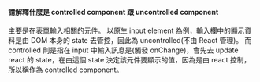 #### 請解釋什麼是 controlled component 跟 uncontrolled component
主要是在表單輸入相關的元件。
以原生 input element 為例，輸入欄中的顯示資料是由 DOM 本身的 state 去管控，因此為 uncontrolled(不由 React 管理)。
而 controlled 則是指在 input 中輸入訊息是(觸發 onChange)，會先去 update react 的 state，在由這個 state 決定該元件要顯示的值，因為是由 react 控制，所以稱作為 controlled component。